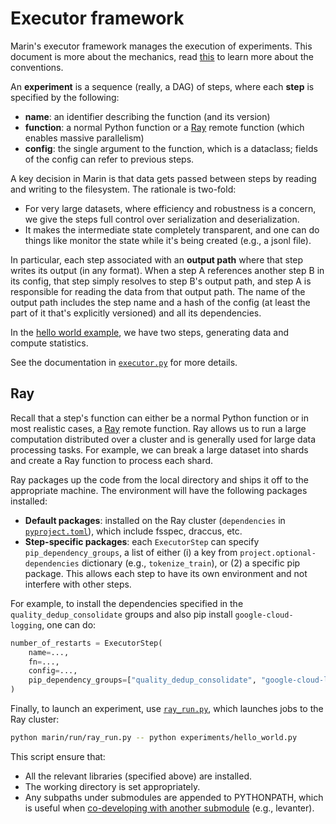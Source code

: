# Executor framework

Marin's executor framework manages the execution of experiments.
This document is more about the mechanics, read [this](../explanation/experiments.md) to
learn more about the conventions.

An **experiment** is a sequence (really, a DAG) of steps, where each **step** is
specified by the following:
- **name**: an identifier describing the function (and its version)
- **function**: a normal Python function or a [Ray](https://docs.ray.io) remote function (which enables massive parallelism)
- **config**: the single argument to the function, which is a dataclass; fields of the config can refer to previous steps.

A key decision in Marin is that data gets passed between steps by reading and writing to the filesystem.
The rationale is two-fold:
- For very large datasets, where efficiency and robustness is a concern, we give
  the steps full control over serialization and deserialization.
- It makes the intermediate state completely transparent, and one can do things
  like monitor the state while it's being created (e.g., a jsonl file).

In particular, each step associated with an **output path** where that step
writes its output (in any format).
When a step A references another step B in its config, that step simply resolves to step B's output path,
and step A is responsible for reading the data from that output path.
The name of the output path includes the step name and a hash of the
config (at least the part of it that's explicitly versioned) and all its dependencies.

In the [hello world example](../tutorials/executor-101.md), we have two steps,
generating data and compute statistics.

See the documentation in [`executor.py`](https://github.com/marin-community/marin/blob/main/marin/execution/executor.py) for more details.

## Ray

Recall that a step's function can either be a normal Python function or in most realistic cases,
a [Ray](https://docs.ray.io/) remote function.
Ray allows us to run a large computation distributed over a cluster and is
generally used for large data processing tasks.  For example, we can break a large
dataset into shards and create a Ray function to process each shard.

Ray packages up the code from the local directory and ships it off to the appropriate machine.
The environment will have the following packages installed:
- **Default packages**: installed on the Ray cluster (`dependencies` in
  [`pyproject.toml`](https://github.com/marin-community/marin/blob/main/pyproject.toml)), which include fsspec, draccus, etc.
- **Step-specific packages**: each `ExecutorStep` can specify
  `pip_dependency_groups`, a list of either (i) a key from
  `project.optional-dependencies` dictionary (e.g., `tokenize_train`), or (2) a
  specific pip package.  This allows each step to have its own environment and
  not interfere with other steps.

For example, to install the dependencies specified in the
`quality_dedup_consolidate` groups and also pip install `google-cloud-logging`,
one can do:

```python
number_of_restarts = ExecutorStep(
    name=...,
    fn=...,
    config=...,
    pip_dependency_groups=["quality_dedup_consolidate", "google-cloud-logging"],
)
```

Finally, to launch an experiment, use [`ray_run.py`](https://github.com/marin-community/marin/blob/main/marin/run/ray_run.py), which
launches jobs to the Ray cluster:

```bash
python marin/run/ray_run.py -- python experiments/hello_world.py
```

This script ensure that:
- All the relevant libraries (specified above) are installed.
- The working directory is set appropriately.
- Any subpaths under submodules are appended to PYTHONPATH, which is useful
  when [co-developing with another submodule](../tutorials/co-develop.md) (e.g., levanter).
